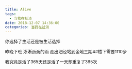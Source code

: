 ```yaml
---
title: Alive
tags:
  - 当我在扯淡
date: 2018-12-07 14:36:00
categories: 当我在扯淡
---
```

你选择了生活还是被生活选择
<!-- more -->

昨晚下班
淅淅沥沥的雨
走出泗泾站到金地三期4#楼下需要1110步

我究竟是活了365天还是活了一天却重复了365次
